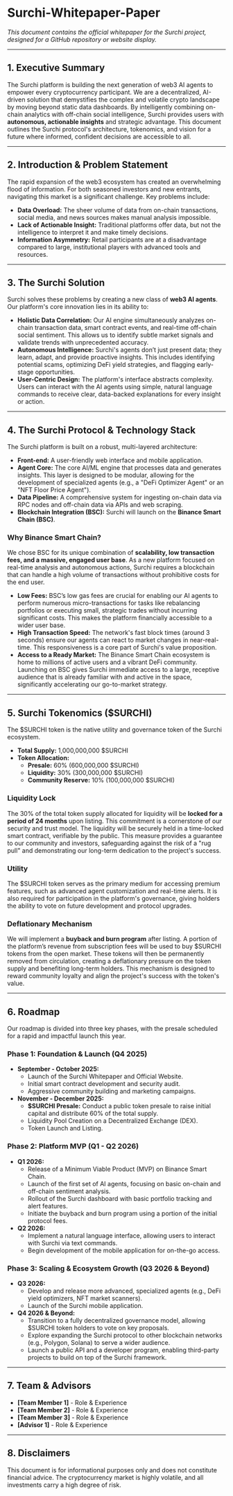 # **Surchi-Whitepaper-Paper**

*This document contains the official whitepaper for the Surchi project, designed for a GitHub repository or website display.*

---

## **1. Executive Summary**

The Surchi platform is building the next generation of web3 AI agents to empower every cryptocurrency participant. We are a decentralized, AI-driven solution that demystifies the complex and volatile crypto landscape by moving beyond static data dashboards. By intelligently combining on-chain analytics with off-chain social intelligence, Surchi provides users with **autonomous, actionable insights** and strategic advantage. This document outlines the Surchi protocol's architecture, tokenomics, and vision for a future where informed, confident decisions are accessible to all.

---

## **2. Introduction & Problem Statement**

The rapid expansion of the web3 ecosystem has created an overwhelming flood of information. For both seasoned investors and new entrants, navigating this market is a significant challenge. Key problems include:

* **Data Overload:** The sheer volume of data from on-chain transactions, social media, and news sources makes manual analysis impossible.
* **Lack of Actionable Insight:** Traditional platforms offer data, but not the intelligence to interpret it and make timely decisions.
* **Information Asymmetry:** Retail participants are at a disadvantage compared to large, institutional players with advanced tools and resources.

---

## **3. The Surchi Solution**

Surchi solves these problems by creating a new class of **web3 AI agents**. Our platform's core innovation lies in its ability to:

* **Holistic Data Correlation:** Our AI engine simultaneously analyzes on-chain transaction data, smart contract events, and real-time off-chain social sentiment. This allows us to identify subtle market signals and validate trends with unprecedented accuracy.
* **Autonomous Intelligence:** Surchi's agents don’t just present data; they learn, adapt, and provide proactive insights. This includes identifying potential scams, optimizing DeFi yield strategies, and flagging early-stage opportunities.
* **User-Centric Design:** The platform's interface abstracts complexity. Users can interact with the AI agents using simple, natural language commands to receive clear, data-backed explanations for every insight or action.

---

## **4. The Surchi Protocol & Technology Stack**

The Surchi platform is built on a robust, multi-layered architecture:

* **Front-end:** A user-friendly web interface and mobile application.
* **Agent Core:** The core AI/ML engine that processes data and generates insights. This layer is designed to be modular, allowing for the development of specialized agents (e.g., a "DeFi Optimizer Agent" or an "NFT Floor Price Agent").
* **Data Pipeline:** A comprehensive system for ingesting on-chain data via RPC nodes and off-chain data via APIs and web scraping.
* **Blockchain Integration (BSC):** Surchi will launch on the **Binance Smart Chain (BSC)**.

### **Why Binance Smart Chain?**

We chose BSC for its unique combination of **scalability, low transaction fees, and a massive, engaged user base**. As a new platform focused on real-time analysis and autonomous actions, Surchi requires a blockchain that can handle a high volume of transactions without prohibitive costs for the end user.

* **Low Fees:** BSC’s low gas fees are crucial for enabling our AI agents to perform numerous micro-transactions for tasks like rebalancing portfolios or executing small, strategic trades without incurring significant costs. This makes the platform financially accessible to a wider user base.
* **High Transaction Speed:** The network's fast block times (around 3 seconds) ensure our agents can react to market changes in near-real-time. This responsiveness is a core part of Surchi's value proposition.
* **Access to a Ready Market:** The Binance Smart Chain ecosystem is home to millions of active users and a vibrant DeFi community. Launching on BSC gives Surchi immediate access to a large, receptive audience that is already familiar with and active in the space, significantly accelerating our go-to-market strategy.

---

## **5. Surchi Tokenomics ($SURCHI)**

The $SURCHI token is the native utility and governance token of the Surchi ecosystem.

* **Total Supply:** 1,000,000,000 $SURCHI
* **Token Allocation:**
    * **Presale:** 60% (600,000,000 $SURCHI)
    * **Liquidity:** 30% (300,000,000 $SURCHI)
    * **Community Reserve:** 10% (100,000,000 $SURCHI)

### **Liquidity Lock**

The 30% of the total token supply allocated for liquidity will be **locked for a period of 24 months** upon listing. This commitment is a cornerstone of our security and trust model. The liquidity will be securely held in a time-locked smart contract, verifiable by the public. This measure provides a guarantee to our community and investors, safeguarding against the risk of a "rug pull" and demonstrating our long-term dedication to the project's success.

### **Utility**

The $SURCHI token serves as the primary medium for accessing premium features, such as advanced agent customization and real-time alerts. It is also required for participation in the platform's governance, giving holders the ability to vote on future development and protocol upgrades.

### **Deflationary Mechanism**

We will implement a **buyback and burn program** after listing. A portion of the platform’s revenue from subscription fees will be used to buy $SURCHI tokens from the open market. These tokens will then be permanently removed from circulation, creating a deflationary pressure on the token supply and benefiting long-term holders. This mechanism is designed to reward community loyalty and align the project's success with the token's value.

---

## **6. Roadmap**

Our roadmap is divided into three key phases, with the presale scheduled for a rapid and impactful launch this year.

### **Phase 1: Foundation & Launch (Q4 2025)**

* **September - October 2025:**
    * Launch of the Surchi Whitepaper and Official Website.
    * Initial smart contract development and security audit.
    * Aggressive community building and marketing campaigns.
* **November - December 2025:**
    * **$SURCHI Presale:** Conduct a public token presale to raise initial capital and distribute 60% of the total supply.
    * Liquidity Pool Creation on a Decentralized Exchange (DEX).
    * Token Launch and Listing.

### **Phase 2: Platform MVP (Q1 - Q2 2026)**

* **Q1 2026:**
    * Release of a Minimum Viable Product (MVP) on Binance Smart Chain.
    * Launch of the first set of AI agents, focusing on basic on-chain and off-chain sentiment analysis.
    * Rollout of the Surchi dashboard with basic portfolio tracking and alert features.
    * Initiate the buyback and burn program using a portion of the initial protocol fees.
* **Q2 2026:**
    * Implement a natural language interface, allowing users to interact with Surchi via text commands.
    * Begin development of the mobile application for on-the-go access.

### **Phase 3: Scaling & Ecosystem Growth (Q3 2026 & Beyond)**

* **Q3 2026:**
    * Develop and release more advanced, specialized agents (e.g., DeFi yield optimizers, NFT market scanners).
    * Launch of the Surchi mobile application.
* **Q4 2026 & Beyond:**
    * Transition to a fully decentralized governance model, allowing $SURCHI token holders to vote on key proposals.
    * Explore expanding the Surchi protocol to other blockchain networks (e.g., Polygon, Solana) to serve a wider audience.
    * Launch a public API and a developer program, enabling third-party projects to build on top of the Surchi framework.

---

## **7. Team & Advisors**

* **[Team Member 1]** - Role & Experience
* **[Team Member 2]** - Role & Experience
* **[Team Member 3]** - Role & Experience
* **[Advisor 1]** - Role & Experience

---

## **8. Disclaimers**

This document is for informational purposes only and does not constitute financial advice. The cryptocurrency market is highly volatile, and all investments carry a high degree of risk.

